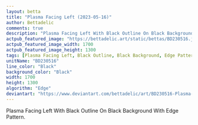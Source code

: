 ```yaml
---
layout: betta
title: "Plasma Facing Left (2023-05-16)"
author: Bettadelic
comments: true
description: "Plasma Facing Left With Black Outline On Black Background With Edge Pattern."
actpub_featured_image: "https://bettadelic.art/static/bettas/BD230516.jpg"
actpub_featured_image_width: 1700
actpub_featured_image_height: 1300
tags: [Plasma Facing Left, Black Outline, Black Background, Edge Pattern, May 2023]
unitName: "BD230516"
line_color: "Black"
background_color: "Black"
width: 1700
height: 1300
algorithm: "Edge"
deviantart: "https://www.deviantart.com/bettadelic/art/BD230516-Plasma-Facing-Left-2023-05-16-962799594"
---
```


Plasma Facing Left With Black Outline On Black Background With Edge Pattern.
